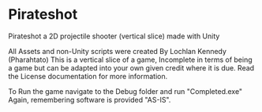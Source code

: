 # Pirateshot
Pirateshot a 2D projectile shooter (vertical slice) made with Unity

All Assets and non-Unity scripts were created By Lochlan Kennedy (Pharahtato)
This is a vertical slice of a game, Incomplete in terms of being a game
but can be adapted into your own given credit where it is due. Read the License 
documentation for more information.

To Run the game navigate to the Debug folder and run "Completed.exe"
Again, remembering software is provided "AS-IS".
